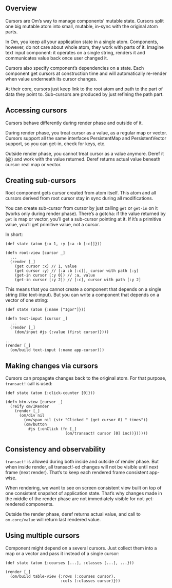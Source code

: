 ## Overview

Cursors are Om’s way to manage components’ mutable state. Cursors split one big mutable atom into small, mutable, in-sync with the original atom parts.

In Om, you keep all your application state in a single atom. Components, however, do not care about whole atom, they work with parts of it. Imagine text input component: it operates on a single string, renders it and communicates value back once user changed it.

Cursors also specify component’s dependencies on a state. Each component get cursors at construction time and will automatically re-render when value underneath its cursor changes.

At their core, cursors just keep link to the root atom and path to the part of data they point to. Sub-cursors are produced by just refining the path part.

## Accessing cursors

Cursors behave differently during render phase and outside of it.

During render phase, you treat cursor as a value, as a regular map or vector. Cursors support all the same interfaces PersistentMap and PersistentVector support, so you can get-in, check for keys, etc. 

Outside render phase, you cannot treat cursor as a value anymore. Deref it (@) and work with the value returned. Deref returns actual value beneath cursor: real map or vector.

## Creating sub-cursors

Root component gets cursor created from atom itself. This atom and all cursors derived from root cursor stay in sync during all modifications.

You can create sub-cursor from cursor by just calling `get` or `get-in` on it (works only during render phase). There’s a gotcha: if the value returned by `get` is map or vector, you’ll get a sub-cursor pointing at it. If it’s a primitive value, you’ll get primitive value, not a cursor.

In short:

    (def state (atom {:x 1, :y [:a :b [:c]]}))

    (defn root-view [cursor _]
      ...
      (render [_]
        (get cursor :x) // 1, value
        (get cursor :y) // [:a :b [:c]], cursor with path [:y]
        (get-in cursor [:y 0]) // :a, value
        (get-in cursor [:y 2]) // [:c], cursor with path [:y 2]

This means that you cannot create a component that depends on a single string (like text-input). But you can write a component that depends on a vector of one string:

    (def state (atom {:name ["Igor"]}))

    (defn text-input [cursor _]
      ...
      (render [_]
        (dom/input #js {:value (first cursor)}))) 

    ...
    (render [_]
      (om/build text-input (:name app-cursor)))
         
## Making changes via cursors

Cursors can propagate changes back to the original atom. For that purpose, `transact!` call is used:

    (def state (atom {:click-counter [0]}))

    (defn btn-view [cursor _]
      (reify om/IRender
        (render [_]
          (om/div nil
            (om/span nil (str "Clicked " (get cursor 0) " times"))
            (om/button
              #js {:onClick (fn [_]
                              (om/transact! cursor [0] inc))})))))

## Consistency and observability

`transact!` is allowed during both inside and outside of render phase. But when inside render, all transact!-ed changes will not be visible until next frame (next render). That’s to keep each rendered frame consistent app-wise.

When rendering, we want to see on screen consistent view built on top of one consistent snapshot of application state. That’s why changes made in the middle of the render phase are not immediately visible for not-yet-rendered components.

Outside the render phase, deref returns actual value, and call to `om.core/value` will return last rendered value.

## Using multiple cursors

Component might depend on a several cursors. Just collect them into a map or a vector and pass it instead of a single cursor:

    (def state (atom {:courses [...], :classes [...], ...}))

    (render [_]
      (om/build table-view {:rows (:courses cursor),
                            :cols (:classes cursor)})) 
